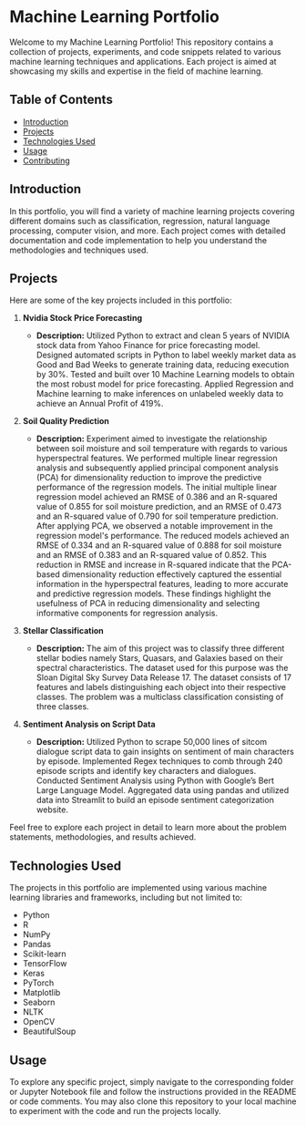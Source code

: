 # Machine Learning Portfolio

Welcome to my Machine Learning Portfolio! This repository contains a collection of projects, experiments, and code snippets related to various machine learning techniques and applications. Each project is aimed at showcasing my skills and expertise in the field of machine learning.

## Table of Contents

- [Introduction](#introduction)
- [Projects](#projects)
- [Technologies Used](#technologies-used)
- [Usage](#usage)
- [Contributing](#contributing)

## Introduction

In this portfolio, you will find a variety of machine learning projects covering different domains such as classification, regression, natural language processing, computer vision, and more. Each project comes with detailed documentation and code implementation to help you understand the methodologies and techniques used.

## Projects

Here are some of the key projects included in this portfolio:

1. **Nvidia Stock Price Forecasting**
   - **Description:** Utilized Python to extract and clean 5 years of NVIDIA stock data from Yahoo Finance for price forecasting model. Designed automated scripts in Python to label weekly market data as Good and Bad Weeks to generate training data, reducing execution by 30%. Tested and built over 10 Machine Learning models to obtain the most robust model for price forecasting. Applied Regression and Machine learning to make inferences on unlabeled weekly data to achieve an Annual Profit of 419%.


2. **Soil Quality Prediction**
   - **Description:** Experiment aimed to investigate the relationship between soil moisture and soil temperature with regards to various hyperspectral features. We performed multiple linear regression analysis and subsequently applied principal component analysis (PCA) for dimensionality reduction to improve the predictive performance of the regression models. The initial multiple linear regression model achieved an RMSE of 0.386 and an R-squared value of 0.855 for soil moisture prediction, and an RMSE of 0.473 and an R-squared value of 0.790 for soil temperature prediction. After applying PCA, we observed a notable improvement in the regression model's performance. The reduced models achieved an RMSE of 0.334 and an R-squared value of 0.888 for soil moisture and an RMSE of 0.383 and an R-squared value of 0.852. This reduction in RMSE and increase in R-squared indicate that the PCA-based dimensionality reduction effectively captured the essential information in the hyperspectral features, leading to more accurate and predictive regression models. These findings highlight the usefulness of PCA in reducing dimensionality and selecting informative components for regression analysis.

3. **Stellar Classification**
   - **Description:** The aim of this project was to classify three different stellar bodies namely Stars, Quasars, and Galaxies based on their spectral characteristics. The dataset used for this purpose was the Sloan Digital Sky Survey Data Release 17. The dataset consists of 17 features and labels distinguishing each object into their respective classes. The problem was a multiclass classification consisting of three classes.
  
4. **Sentiment Analysis on Script Data**
   - **Description:** Utilized Python to scrape 50,000 lines of sitcom dialogue script data to gain insights on sentiment of main characters by episode. Implemented Regex techniques to comb through 240 episode scripts and identify key characters and dialogues. Conducted Sentiment Analysis using Python with Google’s Bert Large Language Model. Aggregated data using pandas and utilized data into Streamlit to build an episode sentiment categorization website.


Feel free to explore each project in detail to learn more about the problem statements, methodologies, and results achieved.

## Technologies Used

The projects in this portfolio are implemented using various machine learning libraries and frameworks, including but not limited to:

- Python
- R 
- NumPy
- Pandas
- Scikit-learn
- TensorFlow
- Keras
- PyTorch
- Matplotlib
- Seaborn
- NLTK
- OpenCV
- BeautifulSoup

## Usage

To explore any specific project, simply navigate to the corresponding folder or Jupyter Notebook file and follow the instructions provided in the README or code comments. You may also clone this repository to your local machine to experiment with the code and run the projects locally.
